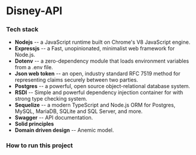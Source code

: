# Disney-API

### Tech stack
- **Nodejs** -- a JavaScript runtime built on Chrome's V8 JavaScript engine.
- **Expressjs** -- a Fast, unopinionated, minimalist web framework for Node.js.
- **Dotenv** -- a zero-dependency module that loads environment variables from a .env file.
- **Json web token** -- an open, industry standard RFC 7519 method for representing claims securely between two parties.
- **Postgres** --  a powerful, open source object-relational database system.
- **RSDI** -- Simple and powerful dependency injection container for with strong type checking system.
- **Sequelize** -- a modern TypeScript and Node.js ORM for Postgres, MySQL, MariaDB, SQLite and SQL Server, and more.
- **Swagger** -- API documentation.
- **Solid principles**
- **Domain driven design** -- Anemic model.

### How to run this project
